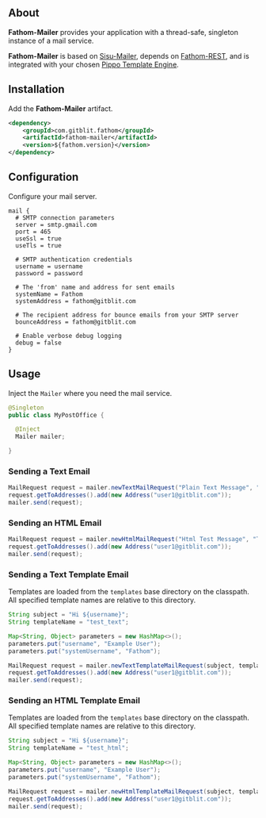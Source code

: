 ## About

**Fathom-Mailer** provides your application with a thread-safe, singleton instance of a mail service.

**Fathom-Mailer** is based on [Sisu-Mailer](https://github.com/sonatype/sisu-mailer), depends on [Fathom-REST](rest.md), and is integrated
with your chosen [Pippo Template Engine](rest/#template-engines).

## Installation

Add the **Fathom-Mailer** artifact.

```xml
<dependency>
    <groupId>com.gitblit.fathom</groupId>
    <artifactId>fathom-mailer</artifactId>
    <version>${fathom.version}</version>
</dependency>
```

## Configuration

Configure your mail server.

```hocon
mail {
  # SMTP connection parameters
  server = smtp.gmail.com
  port = 465
  useSsl = true
  useTls = true

  # SMTP authentication credentials
  username = username
  password = password

  # The 'from' name and address for sent emails
  systemName = Fathom
  systemAddress = fathom@gitblit.com

  # The recipient address for bounce emails from your SMTP server
  bounceAddress = fathom@gitblit.com

  # Enable verbose debug logging
  debug = false
}
```

## Usage

Inject the `Mailer` where you need the mail service.

```java
@Singleton
public class MyPostOffice {

  @Inject
  Mailer mailer;

}
```

### Sending a Text Email

```java
MailRequest request = mailer.newTextMailRequest("Plain Text Message", "This is a plain text message");
request.getToAddresses().add(new Address("user1@gitblit.com"));
mailer.send(request);
```

### Sending an HTML Email

```java
MailRequest request = mailer.newHtmlMailRequest("Html Test Message", "This is a <b>text/html</b> message");
request.getToAddresses().add(new Address("user1@gitblit.com"));
mailer.send(request);
```

### Sending a Text Template Email

Templates are loaded from the `templates` base directory on the classpath.  All specified template names are relative to this directory.

```java
String subject = "Hi ${username}";
String templateName = "test_text";

Map<String, Object> parameters = new HashMap<>();
parameters.put("username", "Example User");
parameters.put("systemUsername", "Fathom");

MailRequest request = mailer.newTextTemplateMailRequest(subject, templateName, parameters);
request.getToAddresses().add(new Address("user1@gitblit.com"));
mailer.send(request);
```

### Sending an HTML Template Email

Templates are loaded from the `templates` base directory on the classpath.  All specified template names are relative to this directory.

```java
String subject = "Hi ${username}";
String templateName = "test_html";

Map<String, Object> parameters = new HashMap<>();
parameters.put("username", "Example User");
parameters.put("systemUsername", "Fathom");

MailRequest request = mailer.newHtmlTemplateMailRequest(subject, templateName, parameters);
request.getToAddresses().add(new Address("user1@gitblit.com"));
mailer.send(request);
```
